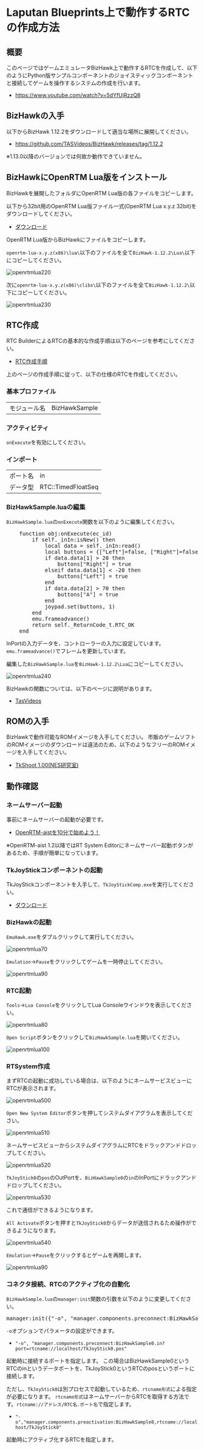 # Laputan Blueprints上で動作するRTCの作成方法
## 概要
このページではゲームエミュレータBizHawk上で動作するRTCを作成して、以下のようにPython版サンプルコンポーネントのジョイスティックコンポーネントと接続してゲームを操作するシステムの作成を行います。

* https://www.youtube.com/watch?v=5dYfUjRzzQ8

## BizHawkの入手
以下からBizHawk 1.12.2をダウンロードして適当な場所に展開してください。

* https://github.com/TASVideos/BizHawk/releases/tag/1.12.2

※1.13.0以降のバージョンでは何故か動作できていません。

## BizHawkにOpenRTM Lua版をインストール
BizHawkを展開したフォルダにOpenRTM Lua版の各ファイルをコピーします。

以下から32bit用のOpenRTM Lua版ファイル一式(OpenRTM Lua x.y.z 32bit)をダウンロードしてください。

* [ダウンロード](ダウンロード)

OpenRTM Lua版からBizHawkにファイルをコピーします。

`openrtm-lua-x.y.z(x86)\lua\`以下のファイルを全て`BizHawk-1.12.2\Lua\`以下にコピーしてください。

![openrtmlua220](https://user-images.githubusercontent.com/6216077/37710270-7aa40934-2d50-11e8-9f3c-0c654bc6bab6.png)


次に`openrtm-lua-x.y.z(x86)\clibs\`以下のファイルを全て`BizHawk-1.12.2\`以下にコピーしてください。

![openrtmlua230](https://user-images.githubusercontent.com/6216077/37710277-7d9883ae-2d50-11e8-953e-b110d209d5a4.png)


## RTC作成
RTC BuilderによるRTCの基本的な作成手順は以下のページを参考にしてください。

* [RTC作成手順](RTC作成手順)

上のページの作成手順に従って、以下の仕様のRTCを作成してください。

### 基本プロファイル
|||
|---|---|
|モジュール名|BizHawkSample|

### アクティビティ

`onExecute`を有効にしてください。

### インポート
|||
|---|---|
|ポート名|in|
|データ型|RTC::TimedFloatSeq|

### BizHawkSample.luaの編集

`BizHawkSample.lua`の`onExecute`関数を以下のように編集してください。

<pre>
	function obj:onExecute(ec_id)
		if self._inIn:isNew() then
			local data = self._inIn:read()
			local buttons = {["Left"]=false, ["Right"]=false, ["A"]=false}
			if data.data[1] > 20 then
				buttons["Right"] = true
			elseif data.data[1] < -20 then
				buttons["Left"] = true
			end
			if data.data[2] > 70 then
				buttons["A"] = true
			end
			joypad.set(buttons, 1)
		end
		emu.frameadvance()
		return self._ReturnCode_t.RTC_OK
	end
</pre>

InPortの入力データを、コントローラーの入力に設定しています。
`emu.frameadvance()`でフレームを更新しています。


編集した`BizHawkSample.lua`を`BizHawk-1.12.2\Lua`にコピーしてください。

![openrtmlua240](https://user-images.githubusercontent.com/6216077/37710279-80d5d2ec-2d50-11e8-9fd7-e35613d4081e.png)



BizHawkの関数については、以下のページに説明があります。

- [TasVideos](http://tasvideos.org/Bizhawk/LuaFunctions.html)


## ROMの入手
BizHawkで動作可能なROMイメージを入手してください。
市販のゲームソフトのROMイメージのダウンロードは違法のため、以下のようなフリーのROMイメージを入手してください。

* [TkShoot 1.00(NES研究室)](http://hp.vector.co.jp/authors/VA042397/nes/games.html#TKSHOOT)

## 動作確認
### ネームサーバー起動
事前にネームサーバーの起動が必要です。

* [OpenRTM-aistを10分で始めよう！](https://www.openrtm.org/openrtm/ja/node/6026#toc3)

※OpenRTM-aist 1.2以降ではRT System Editorにネームサーバー起動ボタンがあるため、手順が簡単になっています。

### TkJoyStickコンポーネントの起動

TkJoyStickコンポーネントを入手して、`TkJoyStickComp.exe`を実行してください。

* [ダウンロード](ダウンロード)

### BizHawkの起動
`EmuHawk.exe`をダブルクリックして実行してください。

![openrtmlua70](https://user-images.githubusercontent.com/6216077/37710168-2e32b99c-2d50-11e8-9a67-2a6d3af88d08.png)

`Emulation`->`Pause`をクリックしてゲームを一時停止してください。

![openrtmlua90](https://user-images.githubusercontent.com/6216077/37710175-30e36b32-2d50-11e8-9dfc-8d26ec9e6102.png)


### RTC起動
`Tools`->`Lua Console`をクリックしてLua Consoleウインドウを表示してください。

![openrtmlua80](https://user-images.githubusercontent.com/6216077/37710172-2fb1a936-2d50-11e8-9c54-7d61c6ea57d0.png)

`Open Script`ボタンをクリックして`BizHawkSample.lua`を開いてください。

![openrtmlua100](https://user-images.githubusercontent.com/6216077/37710200-476d6538-2d50-11e8-8584-b5a318a818b3.png)

### RTSystem作成

まずRTCの起動に成功している場合は、以下のようにネームサービスビューにRTCが表示されます。

![openrtmlua500](https://user-images.githubusercontent.com/6216077/38160876-337f7352-34ff-11e8-83b1-75dac6663ad0.png)

`Open New System Editor`ボタンを押してシステムダイアグラムを表示してください。

![openrtmlua510](https://user-images.githubusercontent.com/6216077/38160886-61b28cfa-34ff-11e8-9d62-4e1f36788e20.png)

ネームサービスビューからシステムダイアグラムにRTCをドラックアンドドロップしてください。

![openrtmlua520](https://user-images.githubusercontent.com/6216077/38160923-2a4c3418-3500-11e8-91e2-67b6bac78ff9.png)

`TkJoyStick0`の`pos`のOutPortを、`BizHawkSample0`の`in`のInPortにドラックアンドドロップしてください。

![openrtmlua530](https://user-images.githubusercontent.com/6216077/38462572-6f52e29e-3b24-11e8-818c-b191db0eef19.png)

これで通信ができるようになります。

`All Activate`ボタンを押すと`TkJoyStick0`からデータが送信されるため操作ができるようになります。

![openrtmlua540](https://user-images.githubusercontent.com/6216077/38160938-b0843e68-3500-11e8-84cd-89c80e918d2c.png)



`Emulation`->`Pause`をクリックするとゲームを再開します。

![openrtmlua90](https://user-images.githubusercontent.com/6216077/37710175-30e36b32-2d50-11e8-9dfc-8d26ec9e6102.png)


### コネクタ接続、RTCのアクティブ化の自動化

`BizHawkSample.lua`の`manager:init`関数の引数を以下のように変更してください。

<pre>
manager:init({"-o", "manager.components.preconnect:BizHawkSample0.in?port=rtcname://localhost/TkJoyStick0.pos", "-o", "manager.components.preactivation:BizHawkSample0,rtcname://localhost/TkJoyStick0"})
</pre>

`-o`オプションでパラメータの設定ができます。

* `"-o", "manager.components.preconnect:BizHawkSample0.in?port=rtcname://localhost/TkJoyStick0.pos"`

起動時に接続するポートを指定します。 この場合はBizHawkSample0というRTCのinというデータポートを、TkJoyStick0というRTCのposというポートに接続します。

ただし、`TkJoyStick0`は別プロセスで起動しているため、`rtcname形式`による指定が必要になります。 `rtcname形式`はネームサーバーからRTCを取得する方法です。`rtcname://アドレス/RTC名.ポート名`で指定します。


* `"-o","manager.components.preactivation:BizHawkSample0,rtcname://localhost/TkJoyStick0"`

起動時にアクティブ化するRTCを指定します。
